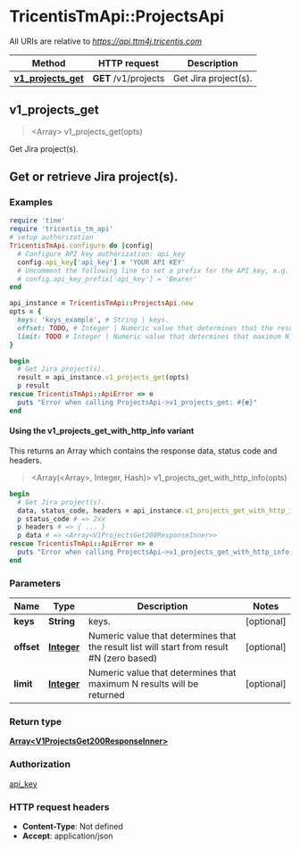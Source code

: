 # TricentisTmApi::ProjectsApi

All URIs are relative to *https://api.ttm4j.tricentis.com*

| Method | HTTP request | Description |
| ------ | ------------ | ----------- |
| [**v1_projects_get**](ProjectsApi.md#v1_projects_get) | **GET** /v1/projects | Get Jira project(s). |


## v1_projects_get

> <Array<V1ProjectsGet200ResponseInner>> v1_projects_get(opts)

Get Jira project(s).

## Get or retrieve Jira project(s).

### Examples

```ruby
require 'time'
require 'tricentis_tm_api'
# setup authorization
TricentisTmApi.configure do |config|
  # Configure API key authorization: api_key
  config.api_key['api_key'] = 'YOUR API KEY'
  # Uncomment the following line to set a prefix for the API key, e.g. 'Bearer' (defaults to nil)
  # config.api_key_prefix['api_key'] = 'Bearer'
end

api_instance = TricentisTmApi::ProjectsApi.new
opts = {
  keys: 'keys_example', # String | keys.
  offset: TODO, # Integer | Numeric value that determines that the result list will start from result #N (zero based)
  limit: TODO # Integer | Numeric value that determines that maximum N results will be returned
}

begin
  # Get Jira project(s).
  result = api_instance.v1_projects_get(opts)
  p result
rescue TricentisTmApi::ApiError => e
  puts "Error when calling ProjectsApi->v1_projects_get: #{e}"
end
```

#### Using the v1_projects_get_with_http_info variant

This returns an Array which contains the response data, status code and headers.

> <Array(<Array<V1ProjectsGet200ResponseInner>>, Integer, Hash)> v1_projects_get_with_http_info(opts)

```ruby
begin
  # Get Jira project(s).
  data, status_code, headers = api_instance.v1_projects_get_with_http_info(opts)
  p status_code # => 2xx
  p headers # => { ... }
  p data # => <Array<V1ProjectsGet200ResponseInner>>
rescue TricentisTmApi::ApiError => e
  puts "Error when calling ProjectsApi->v1_projects_get_with_http_info: #{e}"
end
```

### Parameters

| Name | Type | Description | Notes |
| ---- | ---- | ----------- | ----- |
| **keys** | **String** | keys. | [optional] |
| **offset** | [**Integer**](.md) | Numeric value that determines that the result list will start from result #N (zero based) | [optional] |
| **limit** | [**Integer**](.md) | Numeric value that determines that maximum N results will be returned | [optional] |

### Return type

[**Array&lt;V1ProjectsGet200ResponseInner&gt;**](V1ProjectsGet200ResponseInner.md)

### Authorization

[api_key](../README.md#api_key)

### HTTP request headers

- **Content-Type**: Not defined
- **Accept**: application/json

